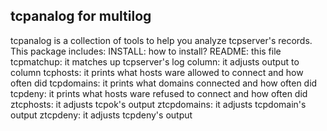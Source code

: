 ## tcpanalog for multilog

tcpanalog is a collection of tools to help you analyze tcpserver's records.
This package includes:
  INSTALL: how to install?
  README: this file
  tcpmatchup: it matches up tcpserver's log
  column: it adjusts output to column
  tcphosts: it prints what hosts ware allowed to connect and how often did
  tcpdomains: it prints what domains connected and how often did
  tcpdeny: it prints what hosts ware refused to connect and how often did
  ztcphosts: it adjusts tcpok's output
  ztcpdomains: it adjusts tcpdomain's output
  ztcpdeny: it adjusts tcpdeny's output

